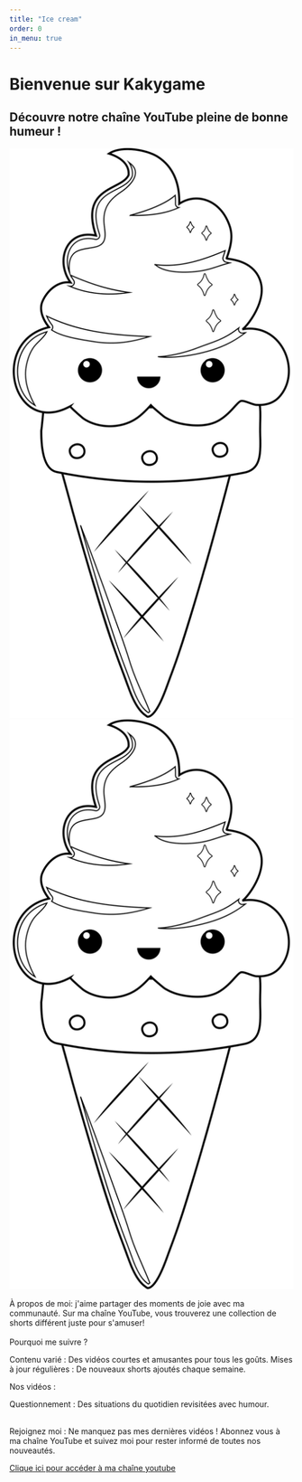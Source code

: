 ```yaml
---
title: "Ice cream"
order: 0
in_menu: true
---
```

<div class="radial">
   <h1> Bienvenue sur Kakygame </h1>
   </div>


<h2>Découvre notre chaîne YouTube pleine de bonne humeur ! </h2>

<img src="images/ice-cream-cone-6387867_1280.png" alt="glace kawaii" class="animee" >
<div class= "right"><img src="images/ice-cream-cone-6387867_1280.png" alt="glace kawaii" class="bas" > </div>

<p>À propos de moi: j'aime partager des moments de joie avec ma communauté. Sur ma chaîne YouTube, vous trouverez une collection de shorts différent juste pour s'amuser! <br> <br>
Pourquoi me suivre ?

Contenu varié : Des vidéos courtes et amusantes pour tous les goûts. Mises à jour régulières : De nouveaux shorts ajoutés chaque semaine. <br>

Nos vidéos :

Questionnement : Des situations du quotidien revisitées avec humour. <br> <br>

Rejoignez moi : Ne manquez pas mes dernières vidéos ! Abonnez vous à ma chaîne YouTube et suivez moi pour rester informé de toutes nos nouveautés.

 </p>

 <a href="http://www.youtube.com/@Kaky_Game" target="_blank">Clique ici pour accéder à ma chaîne youtube</a> 